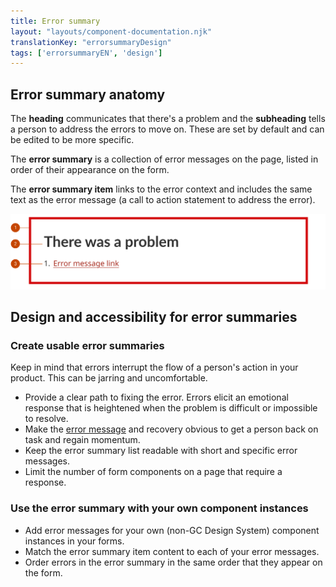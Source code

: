 ```yaml
---
title: Error summary
layout: "layouts/component-documentation.njk"
translationKey: "errorsummaryDesign"
tags: ['errorsummaryEN', 'design']
---
```


## Error summary anatomy

The **heading** communicates that there's a problem and the **subheading** tells a person to address the errors to move on. These are set by default and can be edited to be more specific.

The **error summary** is a collection of error messages on the page, listed in order of their appearance on the form.

The **error summary item** links to the error context and includes the same text as the error message (a call to action statement to address the error).

<img class="b-sm b-default p-400" src="/images/en/components/anatomy/gcds-error-summary-anatomy.svg" alt="Button anatomy showing the Button label branching to the container and arrow icon." />

## Design and accessibility for error summaries

### Create usable error summaries

Keep in mind that errors interrupt the flow of a person's action in your product. This can be jarring and uncomfortable.

- Provide a clear path to fixing the error. Errors elicit an emotional response that is heightened when the problem is difficult or impossible to resolve.
- Make the  <a href="{{ links.errorMessage }}">error message</a> and recovery obvious to get a person back on task and regain momentum.
- Keep the error summary list readable with short and specific error messages.
- Limit the number of form components on a page that require a response.

### Use the error summary with your own component instances

- Add error messages for your own (non-GC Design System) component instances in your forms.
- Match the error summary item content to each of your error messages.
- Order errors in the error summary in the same order that they appear on the form.
